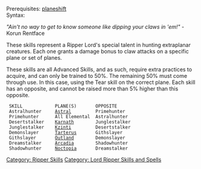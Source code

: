 Prerequisites: [planeshift](planeshift "wikilink") </br>Syntax: <none>

*"Ain't no way to get to know someone like dipping your claws in 'em!"*
-Korun Rentface

These skills represent a Ripper Lord's special talent in hunting
extraplanar creatures. Each one grants a damage bonus to claw attacks on
a specific plane or set of planes.

These skills are all Advanced Skills, and as such, require extra
practices to acquire, and can only be trained to 50%. The remaining 50%
must come through use. In this case, using the Tear skill on the correct
plane. Each skill has an opposite, and cannot be raised more than 5%
higher than this opposite.

` SKILL            PLANE(S)       OPPOSITE`  
` Astralhunter     `[`Astral`](Astral "wikilink")`         Primehunter`  
` Primehunter      All Elemental  Astralhunter`  
` Desertstalker    `[`Karnath`](Karnath "wikilink")`        Junglestalker`  
` Junglestalker    `[`Kzinti`](Kzinti "wikilink")`         Desertstalker`  
` Demonslayer      `[`Tarterus`](Tarterus "wikilink")`       Githslayer`  
` Githslayer       `[`Outland`](Outland "wikilink")`        Demonslayer`  
` Dreamstalker     `[`Arcadia`](Arcadia "wikilink")`        Shadowhunter`  
` Shadowhunter     `[`Noctopia`](Noctopia "wikilink")`       Dreamstalker`

[Category: Ripper Skills](Category:_Ripper_Skills "wikilink") [Category:
Lord Ripper Skills and
Spells](Category:_Lord_Ripper_Skills_and_Spells "wikilink")
